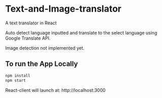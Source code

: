 # Text-and-Image-translator
A text translator in React

Auto detect language inputted and translate to the select language using Google Translate API.

Image detection not implemented yet.
## To run the App Locally
```bash
npm install
npm start
```

React-client will launch at: http://localhost:3000